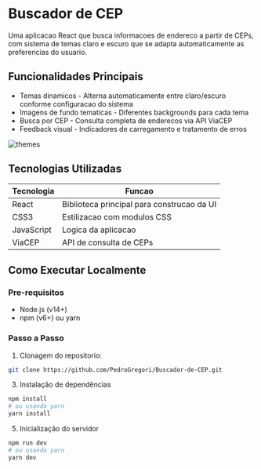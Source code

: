 # Buscador de CEP
Uma aplicacao React que busca informacoes de endereco a partir de CEPs, com sistema de temas claro e escuro que se adapta automaticamente as preferencias do usuario.

## Funcionalidades Principais

- Temas dinamicos - Alterna automaticamente entre claro/escuro conforme configuracao do sistema
- Imagens de fundo tematicas - Diferentes backgrounds para cada tema
- Busca por CEP - Consulta completa de enderecos via API ViaCEP
- Feedback visual - Indicadores de carregamento e tratamento de erros
  
![themes](https://github.com/user-attachments/assets/61b3c371-809c-4523-a2d1-270ad32ac3ed)

## Tecnologias Utilizadas

| Tecnologia | Funcao |
|------------|--------|
| React | Biblioteca principal para construcao da UI |
| CSS3 | Estilizacao com modulos CSS |
| JavaScript | Logica da aplicacao |
| ViaCEP | API de consulta de CEPs |

## Como Executar Localmente

### Pre-requisitos

- Node.js (v14+)
- npm (v6+) ou yarn

### Passo a Passo

1. Clonagem do repositorio:
```bash
git clone https://github.com/PedroGregori/Buscador-de-CEP.git
```
3. Instalação de dependências
```bash
npm install
# ou usando yarn
yarn install
```
5. Inicialização do servidor
```bash
npm run dev
# ou usando yarn
yarn dev
```
